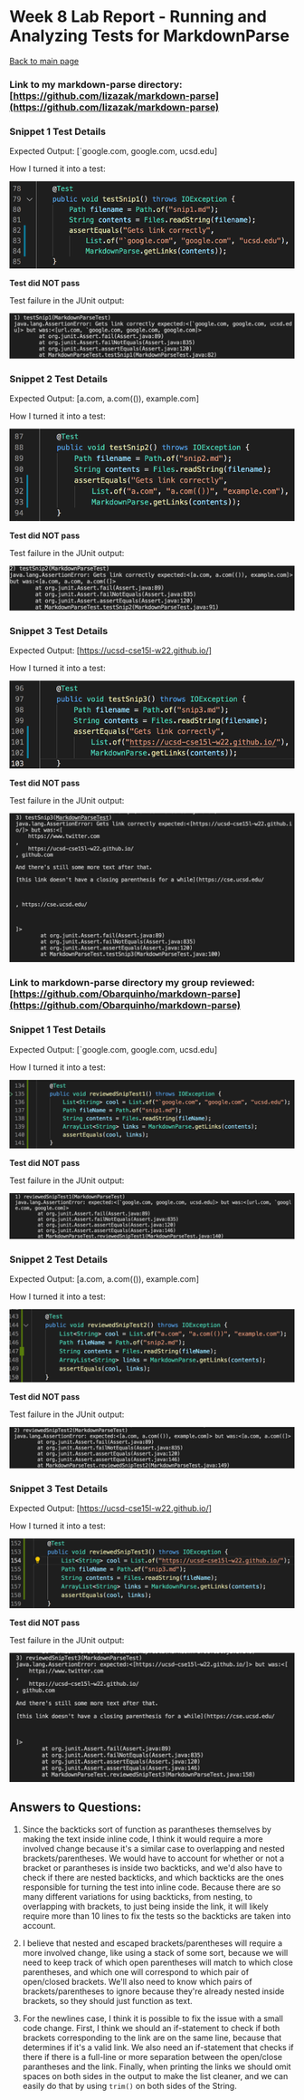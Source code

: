 # Week 8 Lab Report - Running and Analyzing Tests for MarkdownParse

[Back to main page](index.html)

### Link to my markdown-parse directory: [https://github.com/lizazak/markdown-parse](https://github.com/lizazak/markdown-parse)

### Snippet 1 Test Details

Expected Output: [`google.com, google.com, ucsd.edu]

How I turned it into a test:

![Image](test1.png)

**Test did NOT pass**

Test failure in the JUnit output:

![Image](fail1.png)


### Snippet 2 Test Details

Expected Output: [a.com, a.com(()), example.com]

How I turned it into a test:

![Image](test2.png)

**Test did NOT pass**

Test failure in the JUnit output:

![Image](fail2.png)


### Snippet 3 Test Details

Expected Output: [https://ucsd-cse15l-w22.github.io/]

How I turned it into a test:

![Image](test3.png)

**Test did NOT pass**

Test failure in the JUnit output:

![Image](fail3.png)


### Link to markdown-parse directory my group reviewed: [https://github.com/Obarquinho/markdown-parse](https://github.com/Obarquinho/markdown-parse)

### Snippet 1 Test Details

Expected Output: [`google.com, google.com, ucsd.edu]

How I turned it into a test:

![Image](rev-test1.png)

**Test did NOT pass**

Test failure in the JUnit output:

![Image](rev-fail1.png)


### Snippet 2 Test Details

Expected Output: [a.com, a.com(()), example.com]

How I turned it into a test:

![Image](rev-test2.png)

**Test did NOT pass**

Test failure in the JUnit output:

![Image](rev-fail2.png)


### Snippet 3 Test Details

Expected Output: [https://ucsd-cse15l-w22.github.io/]

How I turned it into a test:

![Image](rev-test3.png)

**Test did NOT pass**

Test failure in the JUnit output:

![Image](rev-fail3.png)


## Answers to Questions:


1. Since the backticks sort of function as parantheses themselves by making the text inside inline code, I think it would require a more involved change because it's a similar case to overlapping and nested brackets/parentheses. We would have to account for whether or not a bracket or parantheses is inside two backticks, and we'd also have to check if there are nested backticks, and which backticks are the ones responsible for turning the test into inline code. Because there are so many different variations for using backticks, from nesting, to overlapping with brackets, to just being inside the link, it will likely require more than 10 lines to fix the tests so the backticks are taken into account.

2. I believe that nested and escaped brackets/parentheses will require a more involved change, like using a stack of some sort, because we will need to keep track of which open parentheses will match to which close parentheses, and which one will correspond to which pair of open/closed brackets. We'll also need to know which pairs of brackets/parentheses to ignore because they're already nested inside brackets, so they should just function as text.

3. For the newlines case, I think it is possible to fix the issue with a small code change. First, I think we should an if-statement to check if both brackets corresponding to the link are on the same line, because that determines if it's a valid link. We also need an if-statement that checks if there if there is a full-line or more separation between the open/close parantheses and the link. Finally, when printing the links we should omit spaces on both sides in the output to make the list cleaner, and we can easily do that by using `trim()` on both sides of the String.